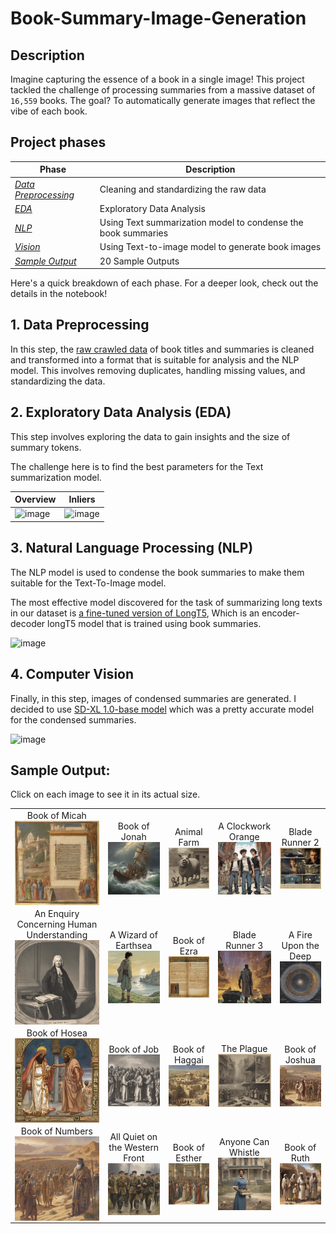 # Book-Summary-Image-Generation
## Description
Imagine capturing the essence of a book in a single image! This project tackled the challenge of processing summaries from a massive dataset of `16,559` books. The goal? To automatically generate images that reflect the vibe of each book.

## Project phases

| Phase | Description |
|--|--|
| [*Data Preprocessing*](#1-data-preprocessing) | Cleaning and standardizing the raw data |
| [*EDA*](#2-exploratory-data-analysis-eda) | Exploratory Data Analysis |
| [*NLP*](#3-natural-language-processing-nlp) | Using Text summarization model to condense the book summaries |
| [*Vision*](#4-computer-vision) | Using Text-to-image model to generate book images |
| [*Sample Output*](#sample-output) | 20 Sample Outputs |

Here's a quick breakdown of each phase. For a deeper look, check out the details in the notebook!
## 1. Data Preprocessing
In this step, the [raw crawled data](data/booksummaries.txt) of book titles and summaries is cleaned and transformed into a format that is suitable for analysis and the NLP model.
This involves removing duplicates, handling missing values, and standardizing the data.

## 2. Exploratory Data Analysis (EDA)
This step involves exploring the data to gain insights and the size of summary tokens.

The challenge here is to find the best parameters for the Text summarization model.


| Overview | Inliers |
|--|--|
|![image](https://github.com/i4mShayan/Book-Summary-Image-Generation/assets/29325256/f692a3f1-d361-44fb-91ef-667699d0289d) | ![image](https://github.com/i4mShayan/Book-Summary-Image-Generation/assets/29325256/ebacd2a2-fcec-4668-9789-ccaa836e75e3) |

## 3. Natural Language Processing (NLP)
The NLP model is used to condense the book summaries to make them suitable for the Text-To-Image model.

The most effective model discovered for the task of summarizing long texts in our dataset is [a fine-tuned version of LongT5](https://huggingface.co/pszemraj/long-t5-tglobal-base-16384-book-summary), Which is an encoder-decoder longT5 model that is trained using book summaries.

![image](https://github.com/i4mShayan/Book-Summary-Image-Generation/assets/29325256/cec9a38b-fb31-45d3-b986-1e83a63bc90f)

## 4. Computer Vision
Finally, in this step, images of condensed summaries are generated.
I decided to use [SD-XL 1.0-base model](https://huggingface.co/stabilityai/stable-diffusion-xl-base-1.0) which was a pretty accurate model for the condensed summaries.

![image](https://github.com/i4mShayan/Book-Summary-Image-Generation/assets/29325256/ee9927d9-7906-404e-910f-9c8b51cee48d)

## Sample Output:
Click on each image to see it in its actual size.

<table>
 <tr>
  <td>
   <div style="text-align:center">
    Book of Micah
   </div>
   <img align="center" alt="4452_Book of Micah_nan.jpg" src="./images/4452_Book of Micah_nan.jpg" width="150px"/>
  </td>
  <td>
   <div style="text-align:center">
    Book of Jonah
   </div>
   <img align="center" alt="4451_Book of Jonah_nan.jpg" src="./images/4451_Book of Jonah_nan.jpg" width="150px"/>
  </td>
  <td>
   <div style="text-align:center">
    Animal Farm
   </div>
   <img align="center" alt="620_Animal Farm_George Orwell.jpg" src="./images/620_Animal Farm_George Orwell.jpg" width="150px"/>
  </td>
  <td>
   <div style="text-align:center">
    A Clockwork Orange
   </div>
   <img align="center" alt="843_A Clockwork Orange_Anthony Burgess.jpg" src="./images/843_A Clockwork Orange_Anthony Burgess.jpg" width="150px"/>
  </td>
  <td>
   <div style="text-align:center">
    Blade Runner 2
   </div>
   <img align="center" alt="4082_Blade Runner 2_ The Edge of Human_K. W. Jeter.jpg" src="./images/4082_Blade Runner 2_ The Edge of Human_K. W. Jeter.jpg" width="150px"/>
  </td>
 </tr>
 <tr>
  <td>
   <div style="text-align:center">
    An Enquiry Concerning Human Understanding
   </div>
   <img align="center" alt="1756_An Enquiry Concerning Human Understanding_David Hume.jpg" src="./images/1756_An Enquiry Concerning Human Understanding_David Hume.jpg" width="150px"/>
  </td>
  <td>
   <div style="text-align:center">
    A Wizard of Earthsea
   </div>
   <img align="center" alt="2890_A Wizard of Earthsea_Ursula K. Le Guin.jpg" src="./images/2890_A Wizard of Earthsea_Ursula K. Le Guin.jpg" width="150px"/>
  </td>
  <td>
   <div style="text-align:center">
    Book of Ezra
   </div>
   <img align="center" alt="4332_Book of Ezra_nan.jpg" src="./images/4332_Book of Ezra_nan.jpg" width="150px"/>
  </td>
  <td>
   <div style="text-align:center">
    Blade Runner 3
   </div>
   <img align="center" alt="4081_Blade Runner 3_ Replicant Night_K. W. Jeter.jpg" src="./images/4081_Blade Runner 3_ Replicant Night_K. W. Jeter.jpg" width="150px"/>
  </td>
  <td>
   <div style="text-align:center">
    A Fire Upon the Deep
   </div>
   <img align="center" alt="2080_A Fire Upon the Deep_Vernor Vinge.jpg" src="./images/2080_A Fire Upon the Deep_Vernor Vinge.jpg" width="150px"/>
  </td>
 </tr>
 <tr>
  <td>
   <div style="text-align:center">
    Book of Hosea
   </div>
   <img align="center" alt="4449_Book of Hosea_nan.jpg" src="./images/4449_Book of Hosea_nan.jpg" width="150px"/>
  </td>
  <td>
   <div style="text-align:center">
    Book of Job
   </div>
   <img align="center" alt="4386_Book of Job_nan.jpg" src="./images/4386_Book of Job_nan.jpg" width="150px"/>
  </td>
  <td>
   <div style="text-align:center">
    Book of Haggai
   </div>
   <img align="center" alt="4454_Book of Haggai_nan.jpg" src="./images/4454_Book of Haggai_nan.jpg" width="150px"/>
  </td>
  <td>
   <div style="text-align:center">
    The Plague
   </div>
   <img align="center" alt="986_The Plague_Albert Camus.jpg" src="./images/986_The Plague_Albert Camus.jpg" width="150px"/>
  </td>
  <td>
   <div style="text-align:center">
    Book of Joshua
   </div>
   <img align="center" alt="4331_Book of Joshua_nan.jpg" src="./images/4331_Book of Joshua_nan.jpg" width="150px"/>
  </td>
 </tr>
 <tr>
  <td>
   <div style="text-align:center">
    Book of Numbers
   </div>
   <img align="center" alt="4376_Book of Numbers_nan.jpg" src="./images/4376_Book of Numbers_nan.jpg" width="150px"/>
  </td>
  <td>
   <div style="text-align:center">
    All Quiet on the Western Front
   </div>
   <img align="center" alt="2152_All Quiet on the Western Front_Erich Maria Remarque.jpg" src="./images/2152_All Quiet on the Western Front_Erich Maria Remarque.jpg" width="150px"/>
  </td>
  <td>
   <div style="text-align:center">
    Book of Esther
   </div>
   <img align="center" alt="4382_Book of Esther_nan.jpg" src="./images/4382_Book of Esther_nan.jpg" width="150px"/>
  </td>
  <td>
   <div style="text-align:center">
    Anyone Can Whistle
   </div>
   <img align="center" alt="2950_Anyone Can Whistle_Arthur Laurents.jpg" src="./images/2950_Anyone Can Whistle_Arthur Laurents.jpg" width="150px"/>
  </td>
  <td>
   <div style="text-align:center">
    Book of Ruth
   </div>
   <img align="center" alt="4381_Book of Ruth_nan.jpg" src="./images/4381_Book of Ruth_nan.jpg" width="150px"/>
  </td>
 </tr>
</table>
